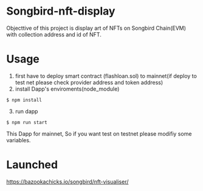 # Songbird-nft-display

Objecttive of this project is display art of NFTs on Songbird Chain(EVM) with collection address and id of NFT.

Usage
======================

1. first have to deploy smart contract (flashloan.sol) to mainnet(if deploy to test net  please check provider address and token address)
2. install Dapp's enviroments(node_module) 
```
$ npm install
```
3. run dapp
```
$ npm run start

```

This Dapp for mainnet, So if you want test on testnet please modifiy some variables.

Launched
======================
https://bazookachicks.io/songbird/nft-visualiser/
